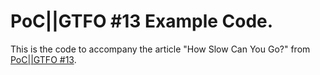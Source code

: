 # PoC||GTFO #13 Example Code.
This is the code to accompany the article "How Slow Can You Go?" from [PoC||GTFO #13](https://github.com/angea/pocorgtfo/blob/master/contents/articles/13-03.pdf).
